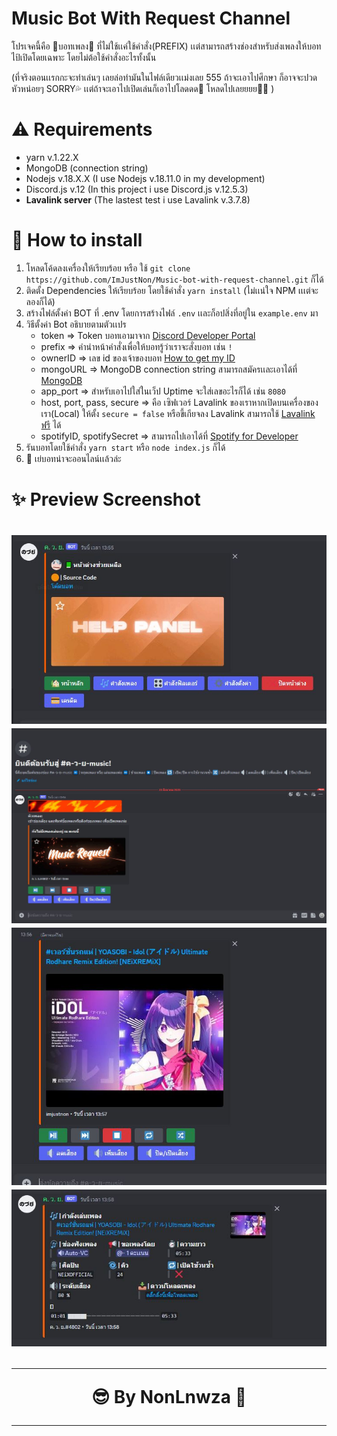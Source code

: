 <h1>Music Bot With Request Channel</h1>
<p>โปรเจคนี้คือ 🤖บอทเพลง🎵 ที่ไม่ใช้เเค่ใช้คำสั่ง(PREFIX) เเต่สามารถสร้างช่องสำหรับส่งเพลงให้บอทไป้เปิดโดยเฉพาะ โดยไม่ต้อใช้คำสั่งอะไรทั้งนั้น</p>
<p>(ที่จริงตอนเเรกกะจะทำเล่นๆ เลยล่อทำมันในไฟล์เดียวเเม่งเลย 555 ถ้าจะเอาไปศึกษา ก็อาจจะปวดหัวหน่อยๆ SORRY💦 เเต่ถ้าจะเอาไปเปิดเล่นก็เอาไปโลดดด💨 โหลดไปเลยยยย🏳‍🌈 )</p>

<h1>⚠ Requirements</h1>
<ul>
    <li>yarn v.1.22.X</li>
    <li>MongoDB (connection string)</li>
    <li>Nodejs v.18.X.X (I use Nodejs v.18.11.0 in my development)</li>
    <li>Discord.js v.12 (In this project i use Discord.js v.12.5.3)</li>
    <li><strong>Lavalink server</strong>  (The lastest test i use Lavalink v.3.7.8)</li>
</ul>

<h1>🧭 How to install </h1>
<ol>
    <li>โหลดโค้ดลงเครื่องให้เรียบร้อย หรือ ใช้ <code>git clone https://github.com/ImJustNon/Music-bot-with-request-channel.git</code> ก็ได้</li>
    <li>ติดตั้ง Dependencies ให้เรียบร้อย โดยใช้คำสั่ง <code>yarn install</code> (ไม่เเน่ใจ NPM เเเต่จะลองก็ได้)</li>
    <li>สร้างไฟล์ตั้งค่า BOT ที่ .env โดยการสร้างไฟล์ <code>.env</code> เเละก็อปสิ่งที่อยู่ใน <code>example.env</code> มา</li>
    <li>วิธีตั้งค่า Bot อธิบายตามตัวเเปร
        <ul>
            <li>token => Token บอทเอามาจาก <a href='https://discord.com/developers/'>Discord Developer Portal<a></li>
            <li>prefix => คำนำหน้าคำสั่งเพื่อให้บอทรู้ว่าเราจะสั่งบอท เช่น <code>!</code></li>
            <li>ownerID => เลข id ของเจ้าของบอท <a href="https://support.discord.com/hc/en-us/articles/206346498-Where-can-I-find-my-User-Server-Message-ID-">How to get my ID</a></li>
            <li>mongoURL => MongoDB connection string สามารถสมัครเเละเอาได้ที่ <a href="https://www.mongodb.com/atlas/database">MongoDB</a></li>
            <li>app_port => สำหรับเอาไปใส่ในเว็ป Uptime จะใส่เลขอะไรก็ได้ เช่น <code>8080</code></li>
            <li>host, port, pass, secure => คือ เซิฟเวอร์ Lavalink ของเราหากเปิดบนเครื่องของเรา(Local) ให้ตั้ง <code>secure = false</code> หรือขี้เกียจลง Lavalink สามารถใช้ <a href="https://lavalink.darrennathanael.com">Lavalink ฟรี</a> ได้</li>
            <li>spotifyID, spotifySecret => สามารถไปเอาได้ที่ <a href="https://developer.spotify.com/dashboard">Spotify for Developer</a></li>
        </ul>
    </li>
    <li>รันบอทโดยใช้คำสั่ง <code>yarn start</code> หรือ <code>node index.js</code> ก็ได้</li>
    <li>🎉 เย่บอทน่าจะออนไลน์เเล้วล่ะ</li>
</ol>

<h1>✨ Preview Screenshot<h1>
<img src="./temp/1.jpg" alt="1" />
<img src="./temp/2.jpg" alt="2" />
<img src="./temp/3.jpg" alt="3" />
<img src="./temp/4.jpg" alt="4" />

<hr />
<center><p>😎 By NonLnwza 🤯<p></center>
<hr />
